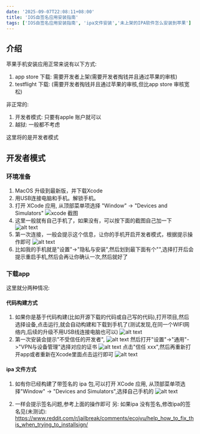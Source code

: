 ```yaml
---
date: '2025-09-07T22:08:11+08:00'
title: 'IOS自签名应用安装指南'
tags: ['IOS自签名应用安装指南', 'ipa文件安装','未上架的IPA软件怎么安装到苹果']
---
```


## 介绍

苹果手机安装应用正常来说有以下方式:

1. app store 下载: 需要开发者上架(需要开发者掏钱并且通过苹果的审核)
2. testflight 下载: (需要开发者掏钱并且通过苹果的审核,但比app store 审核宽松)

非正常的:

1. 开发者模式: 只要有apple 账户就可以
2. 越狱: 一般都不考虑

这里将的是开发者模式

## 开发者模式

### 环境准备

1. MacOS 升级到最新版，并下载Xcode
2. 用USB连接电脑和手机。解锁手机。
3. 打开 XCode 应用, 从顶部菜单项选择 "Window" -> "Devices and Simulators"
    ![xcode 截图](image.png)
4. 这里一般就有自己手机了，如果没有，可以按下面的截图自己加一下
    ![alt text](image-5.png)
5. 第一次连接，一般会提示这个信息，让你的手机开启开发者模式，根据提示操作即可
    ![alt text](image-6.png)
6. 比如我的手机就是"设置"->"隐私与安装",然后划到最下面有个"",选择打开后会提示重启手机,然后会再让你确认一次,然后就好了

### 下载app

这里就分两种情况:

#### 代码构建方式

1. 如果你是基于代码构建(比如开源下载的代码或自己写的代码),打开项目,然后选择设备,点击运行,就会自动构建和下载到手机了(测试发现,在同一个WIFI网络内,后续的升级不用USB线连接电脑也可以)
    ![alt text](image-3.png)
2. 第一次安装会提示"不受信任的开发者",
    ![alt text](image-1.png)
    然后打开"设置"->"通用"->"VPN与设备管理"选择对应的证书
![alt text](image-2.png)
    点击"信任 xxx",然后再重新打开app或者重新在Xcode里面点击运行即可
    ![alt text](image-7.png)

#### ipa 文件方式

1. 如有你已经构建了带签名的 ipa 包,可以打开 XCode 应用, 从顶部菜单项选择"Window" -> "Devices and Simulators",选择自己手机的
![alt text](image-4.png)

2. 一样会提示签名问题,参考上面的操作即可
另: 如果ipa 没有签名,修改ipa的签名见(未测试): https://www.reddit.com/r/jailbreak/comments/ecojvu/help_how_to_fix_this_when_trying_to_installsign/ 